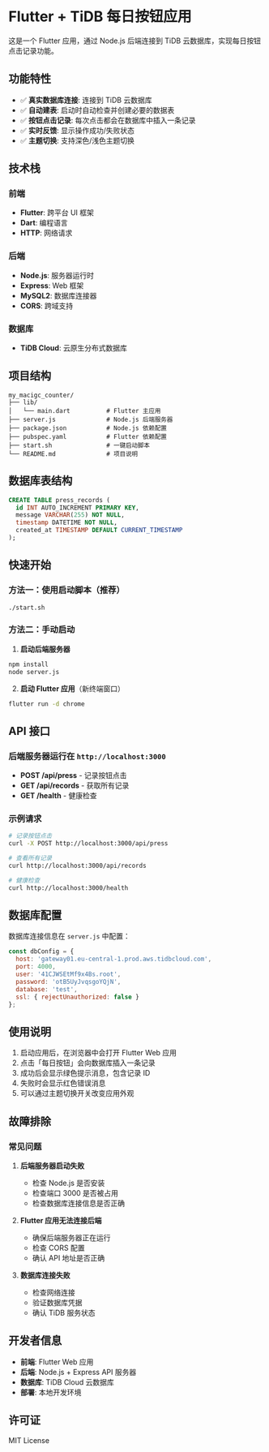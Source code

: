 # Flutter + TiDB 每日按钮应用

这是一个 Flutter 应用，通过 Node.js 后端连接到 TiDB 云数据库，实现每日按钮点击记录功能。

## 功能特性

- ✅ **真实数据库连接**: 连接到 TiDB 云数据库
- ✅ **自动建表**: 启动时自动检查并创建必要的数据表
- ✅ **按钮点击记录**: 每次点击都会在数据库中插入一条记录
- ✅ **实时反馈**: 显示操作成功/失败状态
- ✅ **主题切换**: 支持深色/浅色主题切换

## 技术栈

### 前端
- **Flutter**: 跨平台 UI 框架
- **Dart**: 编程语言
- **HTTP**: 网络请求

### 后端
- **Node.js**: 服务器运行时
- **Express**: Web 框架
- **MySQL2**: 数据库连接器
- **CORS**: 跨域支持

### 数据库
- **TiDB Cloud**: 云原生分布式数据库

## 项目结构

```
my_macigc_counter/
├── lib/
│   └── main.dart          # Flutter 主应用
├── server.js              # Node.js 后端服务器
├── package.json           # Node.js 依赖配置
├── pubspec.yaml           # Flutter 依赖配置
├── start.sh               # 一键启动脚本
└── README.md              # 项目说明
```

## 数据库表结构

```sql
CREATE TABLE press_records (
  id INT AUTO_INCREMENT PRIMARY KEY,
  message VARCHAR(255) NOT NULL,
  timestamp DATETIME NOT NULL,
  created_at TIMESTAMP DEFAULT CURRENT_TIMESTAMP
);
```

## 快速开始

### 方法一：使用启动脚本（推荐）

```bash
./start.sh
```

### 方法二：手动启动

1. **启动后端服务器**
```bash
npm install
node server.js
```

2. **启动 Flutter 应用**（新终端窗口）
```bash
flutter run -d chrome
```

## API 接口

### 后端服务器运行在 `http://localhost:3000`

- **POST /api/press** - 记录按钮点击
- **GET /api/records** - 获取所有记录
- **GET /health** - 健康检查

### 示例请求

```bash
# 记录按钮点击
curl -X POST http://localhost:3000/api/press

# 查看所有记录
curl http://localhost:3000/api/records

# 健康检查
curl http://localhost:3000/health
```

## 数据库配置

数据库连接信息在 `server.js` 中配置：

```javascript
const dbConfig = {
  host: 'gateway01.eu-central-1.prod.aws.tidbcloud.com',
  port: 4000,
  user: '41CJWSEtMf9x4Bs.root',
  password: 'otB5UyJvqsgoYQjN',
  database: 'test',
  ssl: { rejectUnauthorized: false }
};
```

## 使用说明

1. 启动应用后，在浏览器中会打开 Flutter Web 应用
2. 点击「每日按钮」会向数据库插入一条记录
3. 成功后会显示绿色提示消息，包含记录 ID
4. 失败时会显示红色错误消息
5. 可以通过主题切换开关改变应用外观

## 故障排除

### 常见问题

1. **后端服务器启动失败**
   - 检查 Node.js 是否安装
   - 检查端口 3000 是否被占用
   - 检查数据库连接信息是否正确

2. **Flutter 应用无法连接后端**
   - 确保后端服务器正在运行
   - 检查 CORS 配置
   - 确认 API 地址是否正确

3. **数据库连接失败**
   - 检查网络连接
   - 验证数据库凭据
   - 确认 TiDB 服务状态

## 开发者信息

- **前端**: Flutter Web 应用
- **后端**: Node.js + Express API 服务器
- **数据库**: TiDB Cloud 云数据库
- **部署**: 本地开发环境

## 许可证

MIT License
